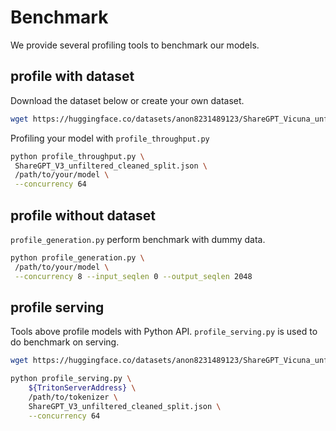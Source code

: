# Benchmark

We provide several profiling tools to benchmark our models.

## profile with dataset

Download the dataset below or create your own dataset.

```bash
wget https://huggingface.co/datasets/anon8231489123/ShareGPT_Vicuna_unfiltered/resolve/main/ShareGPT_V3_unfiltered_cleaned_split.json
```

Profiling your model with `profile_throughput.py`

```bash
python profile_throughput.py \
 ShareGPT_V3_unfiltered_cleaned_split.json \
 /path/to/your/model \
 --concurrency 64
```

## profile without dataset

`profile_generation.py` perform benchmark with dummy data.

```bash
python profile_generation.py \
 /path/to/your/model \
 --concurrency 8 --input_seqlen 0 --output_seqlen 2048
```

## profile serving

Tools above profile models with Python API. `profile_serving.py` is used to do benchmark on serving.

```bash
wget https://huggingface.co/datasets/anon8231489123/ShareGPT_Vicuna_unfiltered/resolve/main/ShareGPT_V3_unfiltered_cleaned_split.json

python profile_serving.py \
    ${TritonServerAddress} \
    /path/to/tokenizer \
    ShareGPT_V3_unfiltered_cleaned_split.json \
    --concurrency 64
```
